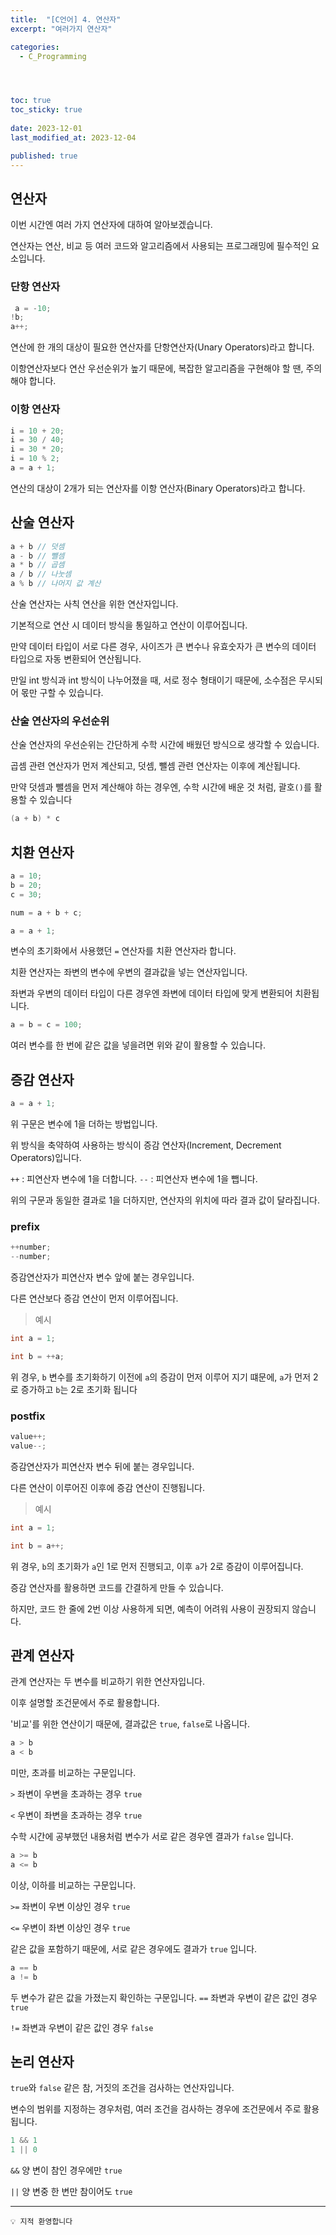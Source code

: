 ```yaml
---
title:  "[C언어] 4. 연산자"
excerpt: "여러가지 연산자"

categories:
  - C_Programming




toc: true
toc_sticky: true
 
date: 2023-12-01
last_modified_at: 2023-12-04

published: true
---
```


## 연산자
이번 시간엔 여러 가지 연산자에 대하여 알아보겠습니다.

연산자는 연산, 비교 등 여러 코드와 알고리즘에서 사용되는 프로그래밍에 필수적인 요소입니다.

### 단항 연산자


```c
 a = -10;
!b;
a++;
```

연산에 한 개의 대상이 필요한 연산자를 단항연산자(Unary Operators)라고 합니다.

이항연산자보다 연산 우선순위가 높기 때문에, 복잡한 알고리즘을 구현해야 할 땐, 주의해야 합니다.


### 이항 연산자

```c
i = 10 + 20;
i = 30 / 40;
i = 30 * 20;
i = 10 % 2;
a = a + 1;
```

연산의 대상이 2개가 되는 연산자를 이항 연산자(Binary Operators)라고 합니다.



## 산술 연산자

```c
a + b // 덧셈
a - b // 뺄셈
a * b // 곱셈
a / b // 나눗셈
a % b // 나머지 값 계산
```
산술 연산자는 사칙 연산을 위한 연산자입니다.

기본적으로 연산 시 데이터 방식을 통일하고 연산이 이루어집니다.

만약 데이터 타입이 서로 다른 경우, 사이즈가 큰 변수나 유효숫자가 큰 변수의 데이터 타입으로 자동 변환되어 연산됩니다.

만일 int 방식과 int 방식이 나누어졌을 때, 서로 정수 형태이기 때문에, 소수점은 무시되어 몫만 구할 수 있습니다.



### 산술 연산자의 우선순위

산술 연산자의 우선순위는 간단하게 수학 시간에 배웠던 방식으로 생각할 수 있습니다.

곱셈 관련 연산자가 먼저 계산되고, 덧셈, 뺄셈 관련 연산자는 이후에 계산됩니다.

만약 덧셈과 뺄셈을 먼저 계산해야 하는 경우엔, 수학 시간에 배운 것 처럼, 괄호`()`를 활용할 수 있습니다
```c
(a + b) * c
``` 

## 치환 연산자
 

```c
a = 10;
b = 20;
c = 30;

num = a + b + c;

a = a + 1;
```

변수의 초기화에서 사용했던 `=` 연산자를 치환 연산자라 합니다.

치환 연산자는 좌변의 변수에 우변의 결과값을 넣는 연산자입니다.

좌변과 우변의 데이터 타입이 다른 경우엔 좌변에 데이터 타입에 맞게 변환되어 치환됩니다.

```c
a = b = c = 100;
```
여러 변수를 한 번에 같은 값을 넣을려면 위와 같이 활용할 수 있습니다.


 
## 증감 연산자

```c
a = a + 1;
```
위 구문은 변수에 1을 더하는 방법입니다. 

위 방식을 축약하여 사용하는 방식이 증감 연산자(Increment, Decrement Operators)입니다.

`++` : 피연산자 변수에 1을 더합니다.
`--` : 피연산자 변수에 1을 뺍니다.

위의 구문과 동일한 결과로 1을 더하지만, 연산자의 위치에 따라 결과 값이 달라집니다.



### prefix
```c
++number;
--number;
```
증감연산자가 피연산자 변수 앞에 붙는 경우입니다.

다른 연산보다 증감 연산이 먼저 이루어집니다.

> 예시 

```c
int a = 1;

int b = ++a;
```
위 경우, `b` 변수를 초기화하기 이전에 `a`의 증감이 먼저 이루어 지기 떄문에, `a`가 먼저 2로 증가하고 `b`는 2로 초기화 됩니다


### postfix
```c
value++;
value--;
```
증감연산자가 피연산자 변수 뒤에 붙는 경우입니다.

다른 연산이 이루어진 이후에 증감 연산이 진행됩니다.


> 예시 

```c
int a = 1;

int b = a++;
```
위 경우, `b`의 초기화가 `a`인 1로 먼저 진행되고, 이후 `a`가 2로 증감이 이루어집니다.

증감 연산자를 활용하면 코드를 간결하게 만들 수 있습니다.

하지만, 코드 한 줄에 2번 이상 사용하게 되면, 예측이 어려워 사용이 권장되지 않습니다.




## 관계 연산자

관계 연산자는 두 변수를 비교하기 위한 연산자입니다.

이후 설명할 조건문에서 주로 활용합니다.

'비교'를 위한 연산이기 때문에, 결과값은 `true`, `false`로 나옵니다.

```c
a > b
a < b
```
미만, 초과를 비교하는 구문입니다. 

`>` 좌변이 우변을 초과하는 경우 `true`

`<` 우변이 좌변을 초과하는 경우 `true`

수학 시간에 공부했던 내용처럼 변수가 서로 같은 경우엔 결과가 `false` 입니다.

```c
a >= b
a <= b
```
이상, 이하를 비교하는 구문입니다.


`>=` 좌변이 우변 이상인 경우 `true`

`<=` 우변이 좌변 이상인 경우 `true`

같은 값을 포함하기 때문에, 서로 같은 경우에도 결과가 `true` 입니다.


```c
a == b
a != b
```
두 변수가 같은 값을 가졌는지 확인하는 구문입니다.
`==` 좌변과 우변이 같은 값인 경우 `true`

`!=` 좌변과 우변이 같은 값인 경우 `false`

## 논리 연산자

`true`와 `false` 같은 참, 거짓의 조건을 검사하는 연산자입니다.

변수의 범위를 지정하는 경우처럼, 여러 조건을 검사하는 경우에 조건문에서 주로 활용됩니다.

```c
1 && 1   
1 || 0    
```

`&&` 양 변이 참인 경우에만 `true`

`||` 양 변중 한 변만 참이어도 `true`


---
```
💡 지적 환영합니다
```
